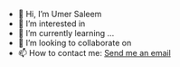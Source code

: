 - 👋 Hi, I’m Umer Saleem
- 👀 I’m interested in 
- 🌱 I’m currently learning ...
- 💞️ I’m looking to collaborate on 
- 📫 How to contact me: [Send me an email](outlook.com)

<!---
umer-saleem/umer-saleem is a ✨ special ✨ repository because its `README.md` (this file) appears on your GitHub profile.
You can click the Preview link to take a look at your changes.
--->
